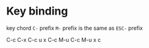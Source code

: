 # Key binding

key
chord
`C-` prefix
`M-` prefix is the same as `ESC-` prefix

C-c C-x
C-c u x
C-c M-u
C-c M-u x c
